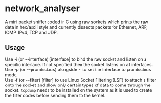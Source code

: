 # network_analyser
A mini packet sniffer coded in C using raw sockets which prints the raw data in hex/ascii style and currently dissects packets for Ethernet, ARP, ICMP, IPv4, TCP and UDP.

## Usage
Use -i (or --interface) [interface] to bind the raw socket and listen on a specific interface. If not specified then the socket listens on all interfaces.  
Use -p (or --promiscious) alongside -i to set the interface to promiscious mode.  
Use -f (or --filter) [filter] to use Linux Socket Filtering (LSF) to attach a filter onto the socket and allow only certain types of data to come through the socket. ```tcpdump``` needs to be installed on the system as it is used to create the filter codes before sending them to the kernel.
